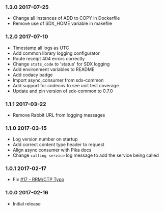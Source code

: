 ### 1.3.0 2017-07-25
  - Change all instances of ADD to COPY in Dockerfile
  - Remove use of SDX_HOME variable in makefile

### 1.2.0 2017-07-10
  - Timestamp all logs as UTC
  - Add common library logging configurator
  - Route receipt 404 errors correctly
  - Change `stats_code` to 'status' for SDX logging
  - Add environment variables to README
  - Add codacy badge
  - Import async_consumer from sdx-common
  - Add support for codecov to see unit test coverage
  - Update and pin version of sdx-common to 0.7.0

### 1.1.1 2017-03-22
  - Remove Rabbit URL from logging messages

### 1.1.0 2017-03-15
  - Log version number on startup
  - Add correct content type header to request
  - Align async consumer with Pika docs
  - Change `calling service` log message to add the service being called

### 1.0.1 2017-02-17
  - Fix [#17 - RRM/CTP Typo](https://github.com/ONSdigital/sdx-receipt-ctp/issues/17)

### 1.0.0 2017-02-16
  - Initial release

